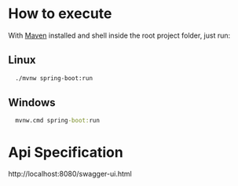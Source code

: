 # How to execute

With [Maven](https://maven.apache.org/) installed and shell inside the root project folder, just run: 

## Linux
```bash
  ./mvnw spring-boot:run
```

## Windows
```cmd
  mvnw.cmd spring-boot:run
```

# Api Specification
http://localhost:8080/swagger-ui.html
